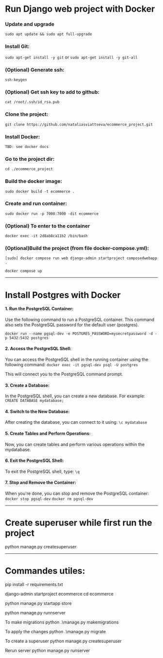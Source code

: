 # Run Django web project with Docker

### Update and upgrade
`sudo apt update && sudo apt full-upgrade`

### Install Git:
`sudo apt-get install -y git`
or
`sudo apt-get install -y git-all`

### (Optional) Generate ssh:
`ssh-keygen`

### (Optional) Get ssh key to add to github: 
`cat /root/.ssh/id_rsa.pub`

### Clone the project:
`git clone https://github.com/nataliasviattseva/ecommerce_project.git`

### Install Docker:
`TBD: see docker docs`

### Go to the project dir:
`cd ./ecommerce_project`

### Build the docker image:
`sudo docker build -t ecommerce .`

### Create and run container:
`sudo docker run -p 7000:7000 -dit ecommerce`

### (Optional) To enter to the container
`docker exec -it 2d8ab8ca11b2 /bin/bash`

### (Optional)Build the project (from file docker-compose.yml):
`[sudo] docker compose run web django-admin startproject composedwebapp .`

`docker compose up`

------
# Install Postgres with Docker

#### 1. Run the PostgreSQL Container:

Use the following command to run a PostgreSQL container. This command also sets the PostgreSQL password for the default user (postgres).

`docker run --name pgsql-dev -e POSTGRES_PASSWORD=mysecretpassword -d -p 5432:5432 postgres`

#### 2. Access the PostgreSQL Shell:
You can access the PostgreSQL shell in the running container using the following command:
`docker exec -it pgsql-dev psql -U postgres`

This will connect you to the PostgreSQL command prompt.

#### 3. Create a Database:
In the PostgreSQL shell, you can create a new database. For example:
`CREATE DATABASE mydatabase;`

#### 4. Switch to the New Database:
After creating the database, you can connect to it using:
`\c mydatabase`

#### 5. Create Tables and Perform Operations:
Now, you can create tables and perform various operations within the mydatabase.

#### 6. Exit the PostgreSQL Shell:
To exit the PostgreSQL shell, type:
`\q`

#### 7. Stop and Remove the Container:
When you're done, you can stop and remove the PostgreSQL container:
`docker stop pgsql-dev`
`docker rm pgsql-dev`

------
# Create superuser while first run the project
python manage.py createsuperuser 


------
# Commandes utiles:

pip install -r requirements.txt

django-admin startproject ecommerce
cd ecommerce

python manage.py startapp store

python manage.py runnserver

To make migrations
python .\manage.py makemigrations

To apply the changes
python .\manage.py migrate

To create a superuser
python manage.py createsuperuser 

Rerun server
python manage.py runserver
